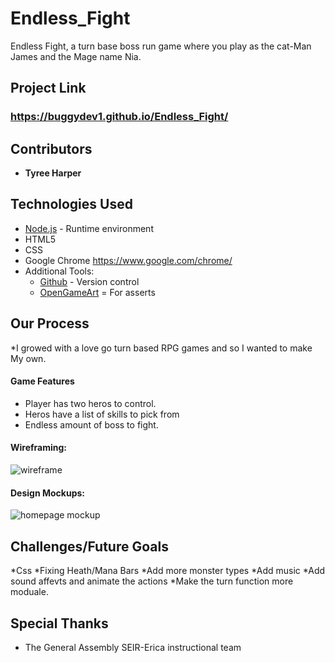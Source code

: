 # Endless_Fight
Endless Fight, a turn base boss run game where you play  as the cat-Man James and the Mage name Nia. 

## Project Link
### https://buggydev1.github.io/Endless_Fight/


## Contributors
* **Tyree Harper** 


## Technologies Used
* [Node.js](https://nodejs.org/en/) - Runtime environment
* HTML5
* CSS
* Google Chrome https://www.google.com/chrome/ 
* Additional Tools: 
  * [Github](https://github.com/) - Version control
  * [OpenGameArt](https://opengameart.org/) = For asserts
    
   
## Our Process
*I growed with a love go turn based RPG games and so I wanted to make My own.

#### Game Features
* Player has two heros to control.
* Heros have a list of skills to pick from
* Endless amount of boss to fight.


#### Wireframing:
![wireframe](https://i.imgur.com/58jM6JP.pngg)




#### Design Mockups:
![homepage mockup](https://i.imgur.com/4r4Te9D.png)


## Challenges/Future Goals
*Css
*Fixing Heath/Mana Bars
*Add more monster types
*Add music
*Add sound affevts and animate the actions
*Make the turn function more moduale.


## Special Thanks
* The General Assembly SEIR-Erica instructional team
